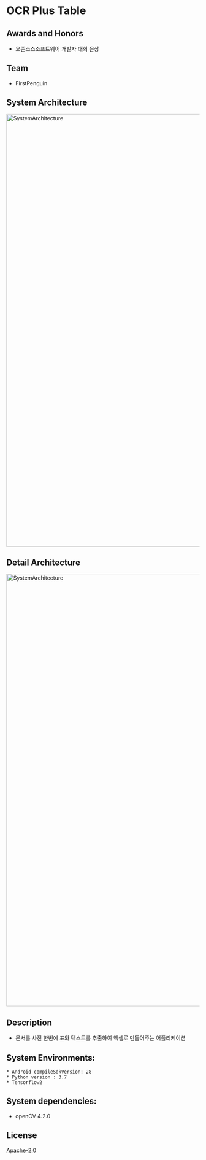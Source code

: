# OCR Plus Table

## Awards and Honors
* 오픈소스소프트웨어 개발자 대회 은상

## Team
* FirstPenguin

## System Architecture
<img width="1128" alt="SystemArchitecture" src="https://user-images.githubusercontent.com/52397398/105130589-ab8f9580-5b2a-11eb-89c8-984564e0c7ae.jpg">

## Detail Architecture
<img width="1128" alt="SystemArchitecture" src="https://user-images.githubusercontent.com/52397398/105130593-acc0c280-5b2a-11eb-9de2-69d3dc53cb3c.jpg">

## Description
* 문서를 사진 한번에 표와 텍스트를 추출하여 엑셀로 만들어주는 어플리케이션

## System Environments:

	* Android compileSdkVersion: 28
	* Python version : 3.7
	* Tensorflow2

## System dependencies:

  * openCV 4.2.0
  
## License
[Apache-2.0](https://choosealicense.com/licenses/apache-2.0/)
